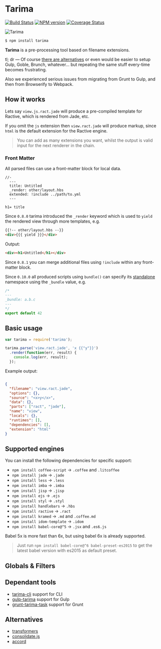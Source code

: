 # Tarima

[![Build Status](https://travis-ci.org/gextech/tarima.png?branch=next)](https://travis-ci.org/gextech/tarima)
[![NPM version](https://badge.fury.io/js/tarima.png)](http://badge.fury.io/js/tarima)
[![Coverage Status](https://codecov.io/github/gextech/tarima/coverage.svg?branch=next)](https://codecov.io/github/gextech/tarima?branch=next)

![Tarima](https://dl.dropboxusercontent.com/u/2726997/img/tarima_small.png)

```bash
$ npm install tarima
```

**Tarima** is a pre-processing tool based on filename extensions.

tl; dr &mdash; Of course [there are alternatives](#alternatives) or even would be easier to setup Gulp, Goble, Brunch, whatever... but repeating the same stuff every-time becomes frustrating.

Also we experienced serious issues from migrating from Grunt to Gulp, and then from Browserify to Webpack.

## How it works

Lets say `view.js.ract.jade` will produce a pre-compiled template for Ractive, which is rendered from Jade, etc.

If you omit the `js` extension then `view.ract.jade` will produce markup, since `html` is the default extension for the Ractive engine.

> You can add as many extensions you want, whilst the output is valid input for the next renderer in the chain.

### Front Matter

All parsed files can use a front-matter block for local data.

```jade
//-
  ---
  title: Untitled
  _render: other/layout.hbs
  extended: !include ../path/to.yml
  ---

h1= title
```

Since `0.8.0` tarima introduced the `_render` keyword which is used to `yield` the rendered view through more templates, e.g.

```html
{{!-- other/layout.hbs --}}
<div>{{{ yield }}}</div>
```

Output:

```html
<div><h1>Untitled</h1></div>
```

Since `0.8.1` you can merge additional files using `!include` within any front-matter block.

Since `0.10.0` all produced scripts using `bundle()` can specify its [standalone](https://github.com/substack/node-browserify#browserifyfiles--opts) namespace using the `_bundle` value, e.g.

```js
/*
---
_bundle: a.b.c
---
*/
export default 42
```

## Basic usage

```js
var tarima = require('tarima');

tarima.parse('view.ract.jade', 'x {{"y"}}')
  .render(function(err, result) {
    console.log(err, result);
  });
```

Example output:

```json

{
  "filename": "view.ract.jade",
  "options": {},
  "source": "<x>y</x>",
  "data": {},
  "parts": ["ract", "jade"],
  "name": "view",
  "locals": {},
  "runtimes": [],
  "dependencies": [],
  "extension": "html"
}
```

## Supported engines

You can install the following dependencies for specific support:

- `npm install coffee-script` &rarr; `.coffee` and `.litcoffee`
- `npm install jade` &rarr; `.jade`
- `npm install less` &rarr; `.less`
- `npm install imba` &rarr; `.imba`
- `npm install jisp` &rarr; `.jisp`
- `npm install ejs` &rarr; `.ejs`
- `npm install styl` &rarr; `.styl`
- `npm install handlebars` &rarr; `.hbs`
- `npm install ractive` &rarr; `.ract`
- `npm install kramed` &rarr; `.md` and `.coffee.md`
- `npm install idom-template` &rarr; `.idom`
- `npm install babel-core@^5` &rarr; `.jsx` and `.es6.js`

Babel 5x is more fast than 6x, but using babel 6x is already supported.

> Just run `npm install babel-core@^6 babel-preset-es2015` to get the latest babel version with es2015 as default preset.

## Globals & Filters

## Dependant tools

- [tarima-cli](https://github.com/gextech/tarima-cli) support for CLI
- [gulp-tarima](https://github.com/gextech/gulp-tarima) support for Gulp
- [grunt-tarima-task](https://github.com/gextech/grunt-tarima-task) support for Grunt

## Alternatives

- [transformers](https://github.com/ForbesLindesay/transformers)
- [consolidate.js](https://github.com/tj/consolidate.js)
- [accord](https://github.com/jenius/accord)
